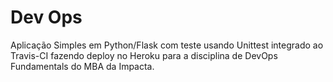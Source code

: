# Dev Ops

Aplicação Simples em Python/Flask com teste usando Unittest integrado ao Travis-CI fazendo deploy no Heroku para a disciplina de DevOps Fundamentals do MBA da Impacta.
